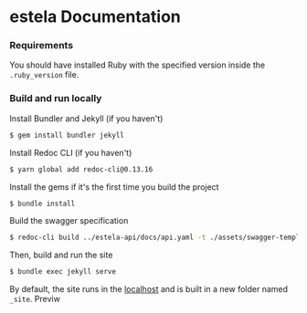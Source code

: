 # estela Documentation

### Requirements

You should have installed Ruby with the specified version inside the `.ruby_version` file.

### Build and run locally

Install Bundler and Jekyll (if you haven't)

```bash
$ gem install bundler jekyll
```

Install Redoc CLI (if you haven't)

```bash
$ yarn global add redoc-cli@0.13.16
```

Install the gems if it's the first time you build the project

```bash
$ bundle install
```

Build the swagger specification

```bash
$ redoc-cli build ../estela-api/docs/api.yaml -t ./assets/swagger-template.hbs --options.hideDownloadButton -o ./estela/api/endpoints.html
```

Then, build and run the site

```bash
$ bundle exec jekyll serve
```

By default, the site runs in the [localhost](http://localhost:4000/) and is built in a new folder named `_site`.
Previw
